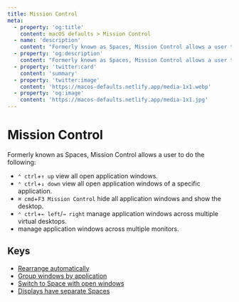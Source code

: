```yaml
---
title: Mission Control
meta:
  - property: 'og:title'
    content: macOS defaults > Mission Control
  - name: 'description'
    content: "Formerly known as Spaces, Mission Control allows a user to do the following:\n\n- `⌃ ctrl`+`↑ up` view all open application windows.\n- `⌃ ctrl`+`↓ down` view all open application windows of a specific application.\n- `⌘ cmd`+`F3 Mission Control` hide all application windows and show the desktop.\n- `⌃ ctrl`+`← left`/`→ right` manage application windows across multiple virtual desktops.\n- manage application windows across multiple monitors.\n"
  - property: 'og:description'
    content: "Formerly known as Spaces, Mission Control allows a user to do the following:\n\n- `⌃ ctrl`+`↑ up` view all open application windows.\n- `⌃ ctrl`+`↓ down` view all open application windows of a specific application.\n- `⌘ cmd`+`F3 Mission Control` hide all application windows and show the desktop.\n- `⌃ ctrl`+`← left`/`→ right` manage application windows across multiple virtual desktops.\n- manage application windows across multiple monitors.\n"
  - property: 'twitter:card'
    content: 'summary'
  - property: 'twitter:image'
    content: 'https://macos-defaults.netlify.app/media-1x1.webp'
  - property: 'og:image'
    content: 'https://macos-defaults.netlify.app/media-1x1.jpg'
---
```


# Mission Control

Formerly known as Spaces, Mission Control allows a user to do the following:

- `⌃ ctrl`+`↑ up` view all open application windows.
- `⌃ ctrl`+`↓ down` view all open application windows of a specific application.
- `⌘ cmd`+`F3 Mission Control` hide all application windows and show the desktop.
- `⌃ ctrl`+`← left`/`→ right` manage application windows across multiple virtual desktops.
- manage application windows across multiple monitors.

## Keys

- [Rearrange automatically](./mru-spaces.md)
- [Group windows by application](./expose-group-apps.md)
- [Switch to Space with open windows](./applespacesswitchonactivate.md)
- [Displays have separate Spaces](./spans-displays.md)
